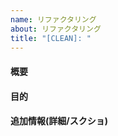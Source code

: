 ```yaml
---
name: リファクタリング
about: リファクタリング
title: "[CLEAN]: "
---
```


#### 概要



#### 目的



#### 追加情報(詳細/スクショ)

